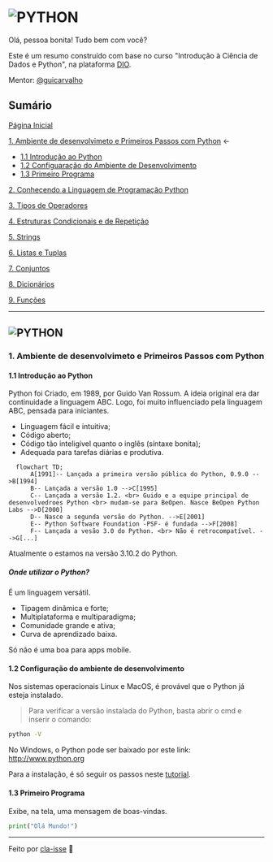 # ![PYTHON](https://img.shields.io/badge/Python-000?style=for-the-badge&logo=python)
Olá, pessoa bonita! Tudo bem com você? 

Este é um resumo construído com base no curso "Introdução à Ciência de Dados e Python", na plataforma [DIO](https://web.dio.me/home).

Mentor: [@guicarvalho](https://github.com/guicarvalho)

## Sumário

[Página Inicial](./README.md)

[1. Ambiente de desenvolvimeto e Primeiros Passos com Python](./1-primeiros_passos.md#1-ambiente-de-desenvolvimeto-e-primeiros-passos-com-python) <-
* [1.1 Introdução ao Python](#11-introdução-ao-python)
* [1.2 Configuaração do Ambiente de Desenvolvimento](#12-configuração-do-ambiente-de-desenvolvimento)
* [1.3 Primeiro Programa](#13-primeiro-programa)

[2. Conhecendo a Linguagem de Programação Python](./2-introducao.md)

[3. Tipos de Operadores](./3-operadores.md)

[4. Estruturas Condicionais e de Repetição](./4-condicao_e_repeticao.md)

[5. Strings](./5-strings.md)

[6. Listas e Tuplas](./6-listas_e_tuplas.md)

[7. Conjuntos](./7-conjuntos.md)

[8. Dicionários](./8-dicionarios.md)

[9. Funções](./9-funcoes.md)

---

## ![PYTHON](https://img.shields.io/badge/Python-000?style=for-the-badge&logo=python)

### 1. Ambiente de desenvolvimeto e Primeiros Passos com Python

#### 1.1 Introdução ao Python

Python foi Criado, em 1989, por Guido Van Rossum. A ideia original era dar continuidade a linguagem ABC. Logo, foi muito influenciado pela linguagem ABC, pensada para iniciantes.

* Linguagem fácil e intuitiva;
* Código aberto;
* Código tão inteligível quanto o inglês (síntaxe bonita);
* Adequada para tarefas diárias e produtiva.

```mermaid
  flowchart TD;
      A[1991]-- Lançada a primeira versão pública do Python, 0.9.0 -->B[1994]
      B-- Lançada a versão 1.0 -->C[1995]
      C-- Lançada a versão 1.2. <br> Guido e a equipe principal de desenvolvedroes Python <br> mudam-se para BeOpen. Nasce BeOpen Python Labs -->D[2000]
      D-- Nasce a segunda versão do Python. -->E[2001]
      E-- Python Software Foundation -PSF- é fundada -->F[2008]
      F-- Lançada a vesão 3.0 do Python. <br> Não é retrocompatível. -->G[...]
```
Atualmente o estamos na versão 3.10.2 do Python.

##### Onde utilizar o Python?

É um linguagem versátil. 
* Tipagem dinâmica e forte;
* Multiplataforma e multiparadigma;
* Comunidade grande e ativa;
* Curva de aprendizado baixa.

Só não é uma boa para apps mobile.

#### 1.2 Configuração do ambiente de desenvolvimento

Nos sistemas operacionais Linux e MacOS, é provável que o Python já esteja instalado.

> Para verificar a versão instalada do Python, basta abrir o cmd e inserir o comando:

```cmd
python -V
```

No Windows, o Python pode ser baixado por este link: http://www.python.org

Para a instalação, é só seguir os passos neste [tutorial](https://python.org.br/instalacao-windows/.).

#### 1.3 Primeiro Programa

Exibe, na tela, uma mensagem de boas-vindas.

```python
print("Olá Mundo!")
```
---
Feito por [cla-isse](https://github.com/cla-isse) 💜